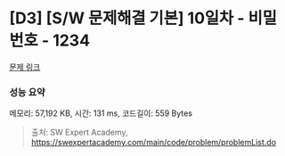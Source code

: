 # [D3] [S/W 문제해결 기본] 10일차 - 비밀번호 - 1234 

[문제 링크](https://swexpertacademy.com/main/code/problem/problemDetail.do?contestProbId=AV14_DEKAJcCFAYD) 

### 성능 요약

메모리: 57,192 KB, 시간: 131 ms, 코드길이: 559 Bytes



> 출처: SW Expert Academy, https://swexpertacademy.com/main/code/problem/problemList.do